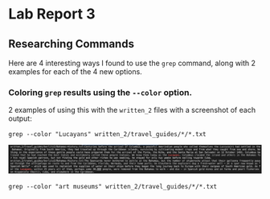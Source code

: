 # Lab Report 3

## Researching Commands
Here are 4 interesting ways I found to use the `grep` command, along with 2 examples for each of the 4 new options. 

### Coloring `grep` results using the `--color` option. 
2 examples of using this with the `written_2` files with a screenshot of each output:
```
grep --color "Lucayans" written_2/travel_guides/*/*.txt
```
![Image](https://github.com/igerth/CSE15L-lab-report-3/blob/main/Screenshot%202023-02-13%20at%201.44.32%20PM.png?raw=true)
```
grep --color "art museums" written_2/travel_guides/*/*.txt
```
